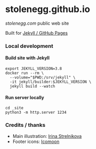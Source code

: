 # stolenegg.github.io

*stolenegg.com* public web site

Built for [Jekyll / GitHub Pages](https://help.github.com/en/github/working-with-github-pages/about-github-pages-and-jekyll)

### Local development

#### Build site with Jekyll
```
export JEKYLL_VERSION=3.8
docker run --rm \
  --volume="$PWD:/srv/jekyll" \
  -it jekyll/builder:$JEKYLL_VERSION \
  jekyll build --watch
```

#### Run server locally
```
cd _site
python3 -m http.server 1234
```

### Credits / thanks

* Main illustration: [Irina Strelnikova](https://www.shutterstock.com/g/Irina+Strelnikova)
* Footer icons: [Icomoon](https://icomoon.io/)
